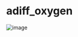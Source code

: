 # adiff_oxygen

![image](https://github.com/user-attachments/assets/f8bd6251-ed66-42e8-a05d-17714a389e29)
